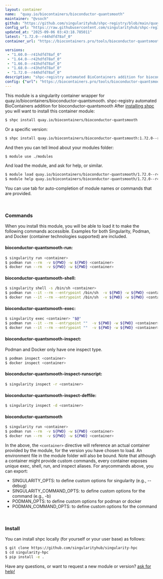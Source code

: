 ```yaml
---
layout: container
name:  "quay.io/biocontainers/bioconductor-quantsmooth"
maintainer: "@vsoch"
github: "https://github.com/singularityhub/shpc-registry/blob/main/quay.io/biocontainers/bioconductor-quantsmooth/container.yaml"
config_url: "https://raw.githubusercontent.com/singularityhub/shpc-registry/main/quay.io/biocontainers/bioconductor-quantsmooth/container.yaml"
updated_at: "2025-09-06 03:43:18.785011"
latest: "1.72.0--r44hdfd78af_0"
container_url: "https://biocontainers.pro/tools/bioconductor-quantsmooth"

versions:
 - "1.60.0--r41hdfd78af_0"
 - "1.64.0--r42hdfd78af_0"
 - "1.66.0--r43hdfd78af_0"
 - "1.68.0--r43hdfd78af_0"
 - "1.72.0--r44hdfd78af_0"
description: "shpc-registry automated BioContainers addition for bioconductor-quantsmooth"
config: {"url": "https://biocontainers.pro/tools/bioconductor-quantsmooth", "maintainer": "@vsoch", "description": "shpc-registry automated BioContainers addition for bioconductor-quantsmooth", "latest": {"1.72.0--r44hdfd78af_0": "sha256:3beb697086e5241933f4ebc05713489ff16633111f70cc5b2087afef5a9d183c"}, "tags": {"1.60.0--r41hdfd78af_0": "sha256:8aaf0f8e6a7b45b60143ab483f3e51899aec1af6daf6b27e883a009c3565c252", "1.64.0--r42hdfd78af_0": "sha256:686b0d55c032a0df9e24eb868225cf2a885f12a7c50a3ce2624a9c90b80e58a6", "1.66.0--r43hdfd78af_0": "sha256:4e7f1389d2332c9ce4e87fc807a38c72b0177430378639e6e43ae273f4456a80", "1.68.0--r43hdfd78af_0": "sha256:b2d0f79d01924ef3c1b74bf6d865f76db9c69f1a2b06313278375dd382b2c048", "1.72.0--r44hdfd78af_0": "sha256:3beb697086e5241933f4ebc05713489ff16633111f70cc5b2087afef5a9d183c"}, "docker": "quay.io/biocontainers/bioconductor-quantsmooth"}
---
```


This module is a singularity container wrapper for quay.io/biocontainers/bioconductor-quantsmooth.
shpc-registry automated BioContainers addition for bioconductor-quantsmooth
After [installing shpc](#install) you will want to install this container module:


```bash
$ shpc install quay.io/biocontainers/bioconductor-quantsmooth
```

Or a specific version:

```bash
$ shpc install quay.io/biocontainers/bioconductor-quantsmooth:1.72.0--r44hdfd78af_0
```

And then you can tell lmod about your modules folder:

```bash
$ module use ./modules
```

And load the module, and ask for help, or similar.

```bash
$ module load quay.io/biocontainers/bioconductor-quantsmooth/1.72.0--r44hdfd78af_0
$ module help quay.io/biocontainers/bioconductor-quantsmooth/1.72.0--r44hdfd78af_0
```

You can use tab for auto-completion of module names or commands that are provided.

<br>

### Commands

When you install this module, you will be able to load it to make the following commands accessible.
Examples for both Singularity, Podman, and Docker (container technologies supported) are included.

#### bioconductor-quantsmooth-run:

```bash
$ singularity run <container>
$ podman run --rm  -v ${PWD} -w ${PWD} <container>
$ docker run --rm  -v ${PWD} -w ${PWD} <container>
```

#### bioconductor-quantsmooth-shell:

```bash
$ singularity shell -s /bin/sh <container>
$ podman run --it --rm --entrypoint /bin/sh  -v ${PWD} -w ${PWD} <container>
$ docker run --it --rm --entrypoint /bin/sh  -v ${PWD} -w ${PWD} <container>
```

#### bioconductor-quantsmooth-exec:

```bash
$ singularity exec <container> "$@"
$ podman run --it --rm --entrypoint ""  -v ${PWD} -w ${PWD} <container> "$@"
$ docker run --it --rm --entrypoint ""  -v ${PWD} -w ${PWD} <container> "$@"
```

#### bioconductor-quantsmooth-inspect:

Podman and Docker only have one inspect type.

```bash
$ podman inspect <container>
$ docker inspect <container>
```

#### bioconductor-quantsmooth-inspect-runscript:

```bash
$ singularity inspect -r <container>
```

#### bioconductor-quantsmooth-inspect-deffile:

```bash
$ singularity inspect -d <container>
```



#### bioconductor-quantsmooth

```bash
$ singularity run <container>
$ podman run --rm  -v ${PWD} -w ${PWD} <container>
$ docker run --rm  -v ${PWD} -w ${PWD} <container>
```


In the above, the `<container>` directive will reference an actual container provided
by the module, for the version you have chosen to load. An environment file in the
module folder will also be bound. Note that although a container
might provide custom commands, every container exposes unique exec, shell, run, and
inspect aliases. For anycommands above, you can export:

 - SINGULARITY_OPTS: to define custom options for singularity (e.g., --debug)
 - SINGULARITY_COMMAND_OPTS: to define custom options for the command (e.g., -b)
 - PODMAN_OPTS: to define custom options for podman or docker
 - PODMAN_COMMAND_OPTS: to define custom options for the command

<br>

### Install

You can install shpc locally (for yourself or your user base) as follows:

```bash
$ git clone https://github.com/singularityhub/singularity-hpc
$ cd singularity-hpc
$ pip install -e .
```

Have any questions, or want to request a new module or version? [ask for help!](https://github.com/singularityhub/singularity-hpc/issues)
